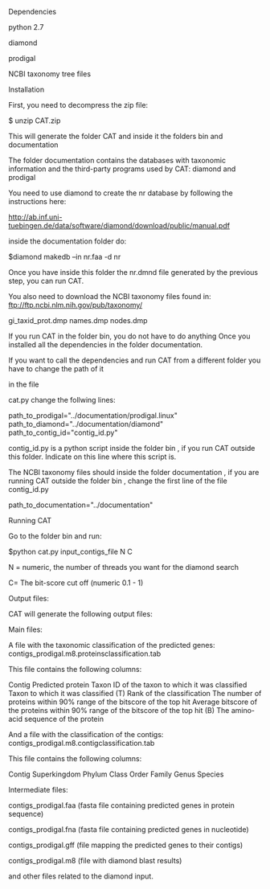 Dependencies

python 2.7

diamond

prodigal

NCBI taxonomy tree files

Installation


First, you need to decompress the zip file:

$ unzip CAT.zip

This will generate the folder CAT and inside it the folders bin and documentation

The folder documentation contains the databases with taxonomic information and the third-party programs used by CAT: diamond and prodigal

You need to use diamond to create the nr database by following the instructions here:

 http://ab.inf.uni-tuebingen.de/data/software/diamond/download/public/manual.pdf

inside the documentation folder do:

$diamond makedb –in nr.faa -d nr

Once you have inside this folder the nr.dmnd  file generated by the previous step, you can run CAT.

You also need to download the NCBI taxonomy files found in: ftp://ftp.ncbi.nlm.nih.gov/pub/taxonomy/

gi_taxid_prot.dmp
names.dmp
nodes.dmp

If you run CAT in the folder bin, you do not have to do anything Once you installed all the dependencies in the folder documentation.

If you want to call the dependencies and run CAT from a different folder you have to change the path of it 

in the file

cat.py change the follwing lines:

path_to_prodigal="../documentation/prodigal.linux"
path_to_diamond="../documentation/diamond"
path_to_contig_id="contig_id.py"


contig_id.py is a python script inside the folder bin , if you run CAT outside this folder. Indicate on this line where this script is.

The NCBI taxonomy files should inside the folder documentation , if you are running CAT outside the folder bin , change the first line of  the file contig_id.py




path_to_documentation="../documentation"

Running CAT

Go to the folder bin and run:

$python cat.py input_contigs_file N C

N = numeric, the number of threads you want for the diamond search

C= The bit-score cut off (numeric 0.1 - 1)




Output files:

CAT will generate the following output files:


Main files:

A file with the taxonomic classification of the predicted genes:  contigs_prodigal.m8.proteinsclassification.tab

This file contains the following columns:

Contig
Predicted protein
Taxon ID of the taxon to which it was classified
Taxon to which it was classified  (T)
Rank of the classification
The number of proteins within 90% range of the bitscore of the top hit 
Average bitscore of the proteins within 90% range of the bitscore of the top hit (B)
The amino-acid sequence of the protein




And  a file with the classification of the contigs: contigs_prodigal.m8.contigclassification.tab

This file contains the following columns:

Contig
Superkingdom
Phylum
Class
Order
Family
Genus
Species


Intermediate files:

contigs_prodigal.faa
(fasta file containing predicted genes in protein sequence)

contigs_prodigal.fna
(fasta file containing predicted genes in nucleotide)

contigs_prodigal.gff
(file mapping the predicted genes to their contigs)

contigs_prodigal.m8 
(file with diamond blast results)

and other files related to the diamond input.
